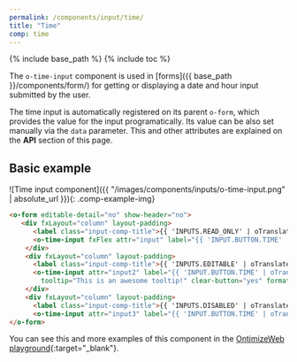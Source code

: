 ```yaml
---
permalink: /components/input/time/
title: "Time"
comp: time
---
```


{% include base_path %}
{% include toc %}

The `o-time-input` component is used in [forms]({{ base_path }}/components/form/) for getting or displaying a date and hour input submitted by the user.

The time input is automatically registered on its parent `o-form`, which provides the value for the input programatically. Its value can be also set manually via the `data` parameter. This and other attributes are explained on the **API** section of this page.

## Basic example
![Time input component]({{ "/images/components/inputs/o-time-input.png" | absolute_url }}){: .comp-example-img}

```html
<o-form editable-detail="no" show-header="no">
   <div fxLayout="column" layout-padding>
      <label class="input-comp-title">{{ 'INPUTS.READ_ONLY' | oTranslate }}</label>
      <o-time-input fxFlex attr="input" label="{{ 'INPUT.BUTTON.TIME' | oTranslate }}" [data]="getValue()"></o-time-input>
    </div>
    <div fxLayout="column" layout-padding>
      <label class="input-comp-title">{{ 'INPUTS.EDITABLE' | oTranslate }}</label>
      <o-time-input attr="input2" label="{{ 'INPUT.BUTTON.TIME' | oTranslate }}" [data]="getValue()" read-only="no" required="yes"
        tooltip="This is an awesome tooltip!" clear-button="yes" format="24"></o-time-input>
    </div>
    <div fxLayout="column" layout-padding>
      <label class="input-comp-title">{{ 'INPUTS.DISABLED' | oTranslate }}</label>
      <o-time-input attr="input3" label="{{ 'INPUT.BUTTON.TIME' | oTranslate }}" enabled="no" [data]="getValue()"></o-time-input>
</o-form>
```
You can see this and more examples of this component in the [OntimizeWeb playground](https://try.imatia.com/ontimizeweb/playground/main/inputs/time){:target="_blank"}.

